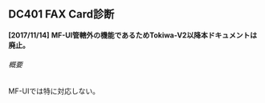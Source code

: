 ## DC401 FAX Card診断
**\[2017/11/14\]**
**MF-UI管轄外の機能であるためTokiwa-V2以降本ドキュメントは廃止。**

###### 概要

MF-UIでは特に対応しない。